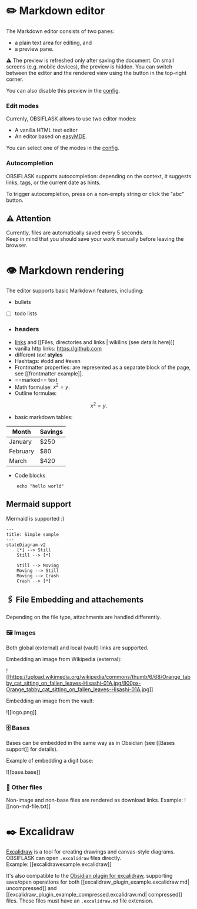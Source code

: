 # ✏️ Markdown editor

The Markdown editor consists of two panes:
- a plain text area for editing, and
- a preview pane.

⚠️ The preview is refreshed only after saving the document.
On small screens (e.g. mobile devices), the preview is hidden.
You can switch between the editor and the rendered view using the button in the top-right corner.

You can also disable this preview in the [config](https://github.com/bahleg/OBSIFLASK/blob/main/obsiflask/config.py).


### Edit modes
Currenly, OBSIFLASK allows to use two editor modes:
* A vanilla HTML text editor
* An editor based on [easyMDE](https://github.com/Ionaru/easy-markdown-editor).

You can select one of the modes in the [config](https://github.com/bahleg/OBSIFLASK/blob/main/obsiflask/config.py).

### Autocompletion
OBSIFLASK supports autocompletion: depending on the context, it suggests
links, tags, or the current date as hints.

To trigger autocompletion, press <Tab> on a non-empty string or click the "abc" button.


## ⚠️ Attention 

Currently, files are automatically saved every 5 seconds.  
Keep in mind that you should save your work manually before leaving the browser.


# 👁️ Markdown rendering

The editor supports basic Markdown features, including:
* bullets
* [ ] todo lists
* ### headers
* [links](https://github.com/bahleg/OBSIFLASK) and [[Files, directories and links | wikilins (see details here)]]
* vanilla http links: https://github.com
* ~~different~~ *text* **styles**
* Hashtags: #odd and #even
* Frontmatter properties: are represented as a separate block of the page, see [[frontmatter example]].
*  ==marked== text 
* Math formulae: $x^2 = y$. 
* Outline formulae: 
	
$$
x^2 = y.
$$
	
* basic markdown tables:
	
| Month    | Savings |
| -------- | ------- |
| January  | $250    |
| February | $80     |
| March    | $420    |
	
* Code blocks 
```
	echo "hello world"
```
	
## Mermaid support

Mermaid is supported :) 
```mermaid 
---
title: Simple sample
---
stateDiagram-v2
    [*] --> Still
    Still --> [*]

    Still --> Moving
    Moving --> Still
    Moving --> Crash
    Crash --> [*]
```
## 🖇️ File Embedding and attachements

Depending on the file type, attachments are handled differently.
### 🖼️ Images

Both global (external) and local (vault) links are supported.

Embedding an image from Wikipedia (external):

![[https://upload.wikimedia.org/wikipedia/commons/thumb/6/68/Orange_tabby_cat_sitting_on_fallen_leaves-Hisashi-01A.jpg/800px-Orange_tabby_cat_sitting_on_fallen_leaves-Hisashi-01A.jpg]]

Embedding an image from the vault:

![[logo.png]]

### 🗄️ Bases

Bases can be embedded in the same way as in Obsidian (see [[Bases support]] for details).

Example of embedding a digit base:

![[base.base]]

### 📄 Other files

Non-image and non-base files are rendered as download links. Example:
![[non-md-file.txt]]


# ✒️ Excalidraw

[Excalidraw](https://excalidraw.com/) is a tool for creating drawings and canvas-style diagrams.
OBSIFLASK can open `.excalidraw` files directly.  
Example: [[excalidrawexample.excalidraw]]

It's also compatible to the [Obsidian plugin for excalidraw](https://github.com/zsviczian/obsidian-excalidraw-plugin), supporting save/open operations for both [[excalidraw_plugin_example.excalidraw.md| uncompressed]] and [[excalidraw_plugin_example_compressed.excalidraw.md| compressed]] files. These files must have an `.excalidraw.md` file extension.
